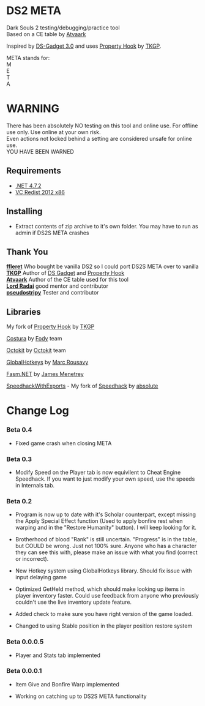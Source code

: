 # DS2 META  
 Dark Souls 2 testing/debugging/practice tool  
 Based on a CE table by [Atvaark](https://github.com/Atvaark)  
 
 Inspired by [DS-Gadget 3.0](https://github.com/JKAnderson/DS-Gadget) and uses [Property Hook](https://github.com/JKAnderson/PropertyHook) by [TKGP](https://github.com/JKAnderson/).  
 
 META stands for:  
M  
E  
T  
A  
 
# WARNING  
 There has been absolutely NO testing on this tool and online use. For offline use only. Use online at your own risk.  
 Even actions not locked behind a setting are considered unsafe for online use.  
 YOU HAVE BEEN WARNED  

## Requirements  
* [.NET 4.7.2](https://www.microsoft.com/net/download/thank-you/net472)  
* [VC Redist 2012 x86](https://www.microsoft.com/en-us/download/details.aspx?id=30679)  

## Installing  
* Extract contents of zip archive to it's own folder. You may have to run as admin if DS2S META crashes  

## Thank You  
**[ffleret](https://www.twitch.tv/ffleret)** Who bought be vanilla DS2 so I could port DS2S META over to vanilla  
**[TKGP](https://github.com/JKAnderson/)** Author of [DS Gadget](https://github.com/JKAnderson/DS-Gadget) and [Property Hook](https://github.com/JKAnderson/PropertyHook)  
**[Atvaark](https://github.com/Atvaark)** Author of the CE table used for this tool  
**[Lord Radai](https://github.com/LordRadai)** good mentor and contributor  
**[pseudostripy](https://github.com/pseudostripy)** Tester and contributor   

## Libraries  
My fork of [Property Hook](https://github.com/Nordgaren/PropertyHook) by [TKGP](https://github.com/JKAnderson/)  

[Costura](https://github.com/Fody/Costura) by [Fody](https://github.com/Fody) team  

[Octokit](https://github.com/octokit/octokit.net) by [Octokit](https://github.com/octokit) team  

[GlobalHotkeys](https://github.com/mrousavy/Hotkeys) by [Marc Rousavy](https://github.com/mrousavy)  

[Fasm.NET](https://github.com/JamesMenetrey/Fasm.NET) by [James Menetrey](https://github.com/JamesMenetrey)  

[SpeedhackWithExports](https://github.com/Nordgaren/SpeedhackWithExports) - My fork of [Speedhack](https://github.com/absoIute/Speedhack) by [absoIute](https://github.com/absoIute)

# Change Log 
### Beta 0.4  

* Fixed game crash when closing META  

### Beta 0.3  

* Modify Speed on the Player tab is now equivilent to Cheat Engine Speedhack. If you want to just modify your own speed, use the speeds in Internals tab.  

### Beta 0.2  

* Program is now up to date with it's Scholar counterpart, except missing the Apply Special Effect function (Used to apply bonfire rest when warping and in the "Restore Humanity" button). I will keep looking for it.  

* Brotherhood of blood "Rank" is still uncertain. "Progress" is in the table, but COULD be wrong. Just not 100% sure. Anyone who has a character they can see this with, please make an issue with what you find (correct or incorrect).  

* New Hotkey system using GlobalHotkeys library. Should fix issue with input delaying game

* Optimized GetHeld method, which should make looking up items in player inventory faster. Could use feedback from anyone who previously couldn't use the live inventory update feature.  

* Added check to make sure you have right version of the game loaded.  

* Changed to using Stable position in the player position restore system  

### Beta 0.0.0.5  

* Player and Stats tab implemented    

### Beta 0.0.0.1  

* Item Give and Bonfire Warp implemented    

* Working on catching up to DS2S META functionality  
